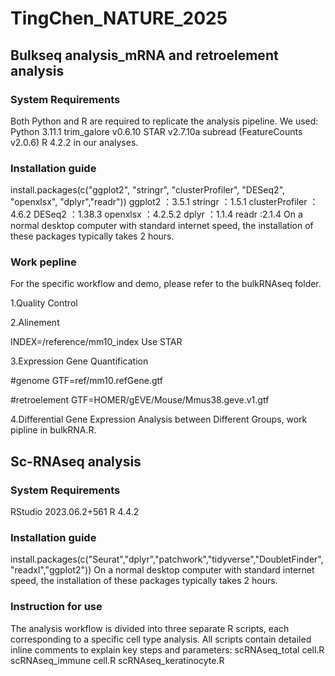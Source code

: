 # TingChen_NATURE_2025
## Bulkseq analysis_mRNA and retroelement analysis 
### System Requirements
Both Python and R are required to replicate the analysis pipeline. We used:
Python 3.11.1
trim_galore v0.6.10
STAR v2.7.10a
subread (FeatureCounts v2.0.6)
R  4.2.2
in our analyses.
### Installation guide
install.packages(c("ggplot2", "stringr", "clusterProfiler", "DESeq2", "openxlsx", "dplyr","readr"))
ggplot2 ：3.5.1
stringr ：1.5.1
clusterProfiler ：4.6.2
DESeq2 ：1.38.3
openxlsx ：4.2.5.2
dplyr ：1.1.4
readr :2.1.4
On a normal desktop computer with standard internet speed, the installation of these packages typically takes 2 hours.
### Work pepline

For the specific workflow and demo, please refer to the bulkRNAseq folder.

1.Quality Control

2.Alinement

INDEX=/reference/mm10_index
Use STAR


3.Expression Gene Quantification

#genome
GTF=ref/mm10.refGene.gtf

#retroelement
GTF=HOMER/gEVE/Mouse/Mmus38.geve.v1.gtf


4.Differential Gene Expression Analysis between Different Groups, work pipline in bulkRNA.R.


## Sc-RNAseq analysis 
### System Requirements
RStudio 2023.06.2+561
R 4.4.2
### Installation guide
install.packages(c("Seurat","dplyr","patchwork","tidyverse","DoubletFinder","readxl","ggplot2"))
On a normal desktop computer with standard internet speed, the installation of these packages typically takes 2 hours.
### Instruction for use  
The analysis workflow is divided into three separate R scripts, each corresponding to a specific cell type analysis. All scripts contain detailed inline comments to explain key steps and parameters:
scRNAseq_total cell.R
scRNAseq_immune cell.R
scRNAseq_keratinocyte.R
